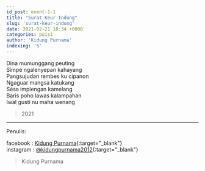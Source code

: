 ```yaml
---
id_post: event-1-1
title: "Surat Keur Indung"
slug: 'surat-keur-indung'
date: 2021-02-21 18:34 +0000
categories: puisi
author: 'Kidung Purnama'
indexing: 'S'
---
```


Dina mumunggang peuting  
Simpé ngalenyepan kahayang  
Pangsujudan rembes ku cipanon  
Ngaguar mangsa katukang  
Sésa implengan kamelang  
Baris poho lawas kalampahan  
Iwal gusti nu maha wenang  

>2021

<hr>

Penulis:

facebook : [Kidung Purnama](https://www.facebook.com/kidungp){:target="_blank"}  
instagram : [@kidungpurnama2012](https://www.instagram.com/kidungpurnama2012/){:target="_blank"}

>Kidung Purnama

